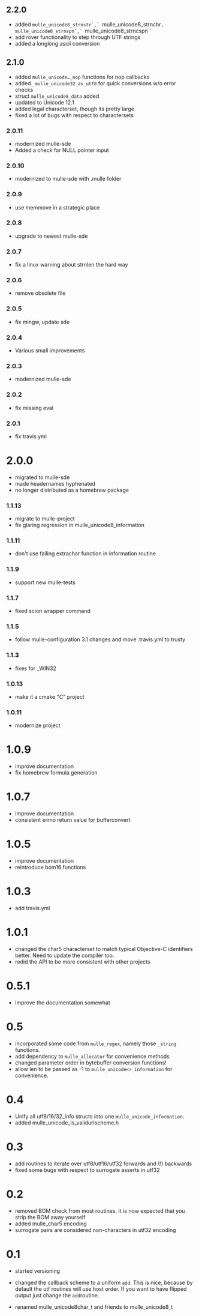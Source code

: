 ## 2.2.0

* added ``mulle_unicode8_strnstr`,` ``mulle_unicode8_strnchr`,` ``mulle_unicode8_strnspn`,` ``mulle_unicode8_strncspn``
* add rover functionality to step through UTF strings
* added a longlong ascii conversion


## 2.1.0

* added `mulle_unicode…_nop` functions for nop callbacks
* added `_mulle_unicode32_as_utf8` for quick conversions w/o error checks
* struct `mulle_unicode8_data` added
* updated to Unicode 12.1
* added legal characterset, though its pretty large
* fixed a lot of bugs with respect to charactersets


### 2.0.11

* modernized mulle-sde
* Added a check for NULL pointer input

### 2.0.10

* modernized to mulle-sde with .mulle folder

### 2.0.9

* use memmove in a strategic place

### 2.0.8

* upgrade to newest mulle-sde

### 2.0.7

* fix a linux warning about strnlen the hard way

### 2.0.6

* remove obsolete file

### 2.0.5

* fix mingw, update sde

### 2.0.4

* Various small improvements

### 2.0.3

* modernized mulle-sde

### 2.0.2

* fix missing eval

### 2.0.1

* fix travis.yml

# 2.0.0

* migrated to mulle-sde
* made headernames hyphenated
* no longer distributed as a homebrew package


### 1.1.13

* migrate to mulle-project
* fix glaring regression in mulle_unicode8_information

### 1.1.11

* don't use failing extrachar function in information routine

### 1.1.9

* support new mulle-tests

### 1.1.7

* fixed scion wrapper command

### 1.1.5

* follow mulle-configuration 3.1 changes and move .travis.yml to trusty

### 1.1.3

* fixes for _WIN32

### 1.0.13

* make it a cmake "C" project


### 1.0.11

* modernize project

1.0.9
===

* improve documentation
* fix homebrew formula generation

1.0.7
===

* improve documentation
* consistent errno return value for bufferconvert


1.0.5
===

* improve documentation
* reintroduce bom16 functions

1.0.3
===

* add travis.yml

1.0.1
===

* changed the char5 characterset to match typical Objective-C identifiers
better. Need to update the compiler too.
* redid the API to be more consistent with other projects

0.5.1
===

* improve the documentation somewhat

0.5
===

* incorporated some code from `mulle_regex`, namely those `_string` functions.
* add dependency to `mulle_allocator` for convenience methods
* changed parameter order in bytebuffer conversion functions!
* allow len to be passed as -1 to `mulle_unicode<>_information` for convenience.


0.4
===

* Unify all utf8/16/32_info structs into one `mulle_unicode_information`.
* added mulle_unicode_is_validurlscheme.h


0.3
===

* add routines to iterate over utf8/utf16/utf32 forwards and (!) backwards
* fixed some bugs with respect to surrogate asserts in utf32


0.2
===

* removed BOM check from most routines. It is now expected that you strip
  the BOM away yourself
* added mulle_char5 encoding
* surrogate pairs are considered non-characters in utf32 encoding


0.1
===

* started versioning

* changed the callback scheme to a uniform `add`. This is nice,
  because by default the utf routines will use host order. If you want
  to have flipped output just change the `add`routine.

* renamed mulle_unicode8char_t and friends to mulle_unicode8_t
